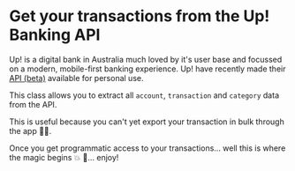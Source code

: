 # Get your transactions from the Up! Banking API

Up! is a digital bank in Australia much loved by it's user base and focussed on a modern, mobile-first banking experience. Up! have recently made their [API (beta)](https://developer.up.com.au/#welcome) available for personal use.

This class allows you to extract all `account`, `transaction` and `category` data from the API. 

This is useful because you can't yet export your transaction in bulk through the app :man_facepalming:.

Once you get programmatic access to your transactions... well this is where the magic begins :boom: :tada:... enjoy!
